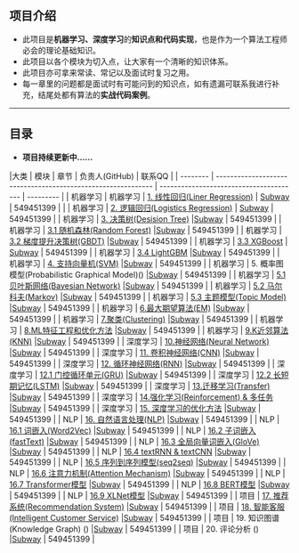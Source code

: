 ## 项目介绍

- 此项目是**机器学习、深度学习**的**知识点和代码实现**，也是作为一个算法工程师必会的理论基础知识。
- 此项目以各个模块为切入点，让大家有一个清晰的知识体系。
- 此项目亦可拿来常读、常记以及面试时复习之用。
- 每一章里的问题都是面试时有可能问到的知识点，如有遗漏可联系我进行补充，结尾处都有算法的**实战代码案例**。


------

## 目录

- **项目持续更新中......**

|大类 | 模块     | 章节                                                         | 负责人(GitHub)                          | 联系QQ    |
| -------- | ------------------------------------------------------------ | --------------------------------------- | --------- |
| 机器学习 | 机器学习 | [1. 线性回归(Liner Regression)]() | [Subway](https://github.com/subway-jack) | 549451399 |
|         | 机器学习 | [2. 逻辑回归(Logistics Regression)]() | [Subway](https://github.com/subway-jack) | 549451399 |
| 机器学习 | [3. 决策树(Desision Tree)]() |[Subway](https://github.com/subway-jack) | 549451399 |
| 机器学习 | [3.1 随机森林(Random Forest)]() |[Subway](https://github.com/subway-jack) | 549451399 |
| 机器学习 | [3.2 梯度提升决策树(GBDT)]() |[Subway](https://github.com/subway-jack) | 549451399 |
| 机器学习 | [3.3 XGBoost]() | [Subway](https://github.com/subway-jack) | 549451399 |
| 机器学习 | [3.4 LightGBM]() |[Subway](https://github.com/subway-jack) | 549451399 |
| 机器学习 | [4. 支持向量机(SVM)]() |[Subway](https://github.com/subway-jack) | 549451399 |
| 机器学习 | 5. 概率图模型(Probabilistic Graphical Model)() |[Subway](https://github.com/subway-jack) | 549451399 |
| 机器学习 | [5.1 贝叶斯网络(Bayesian Network)]() |[Subway](https://github.com/subway-jack) | 549451399 |
| 机器学习 | [5.2 马尔科夫(Markov)]() |[Subway](https://github.com/subway-jack) | 549451399 |
| 机器学习 | [5.3 主题模型(Topic Model)]() |[Subway](https://github.com/subway-jack) | 549451399 |
| 机器学习 | [6.最大期望算法(EM)]() |[Subway](https://github.com/subway-jack) | 549451399 |
| 机器学习 | [7.聚类(Clustering)]() |[Subway](https://github.com/subway-jack) | 549451399 |
| 机器学习 | [8.ML特征工程和优化方法]() |[Subway](https://github.com/subway-jack) | 549451399 |
| 机器学习 | [9.K近邻算法(KNN)]() |[Subway](https://github.com/subway-jack) | 549451399 |
| 深度学习 | [10.神经网络(Neural Network)]() |[Subway](https://github.com/subway-jack) | 549451399 |
| 深度学习 | [11. 卷积神经网络(CNN)]() |[Subway](https://github.com/subway-jack) | 549451399 |
| 深度学习 | [12. 循环神经网络(RNN)]() |[Subway](https://github.com/subway-jack) | 549451399 |
| 深度学习 | [12.1 门控循环单元(GRU)]() |[Subway](https://github.com/subway-jack) | 549451399 |
| 深度学习 | [12.2 长短期记忆(LSTM)]() |[Subway](https://github.com/subway-jack) | 549451399 |
| 深度学习 | [13.迁移学习(Transfer)]() |[Subway](https://github.com/subway-jack) | 549451399 |
| 深度学习 | [14.强化学习(Reinforcement) & 多任务]() |[Subway](https://github.com/subway-jack) | 549451399 |
| 深度学习 | [15. 深度学习的优化方法]() |[Subway](https://github.com/subway-jack) | 549451399 |
| NLP      | [16. 自然语言处理(NLP)]() |[Subway](https://github.com/subway-jack) | 549451399 |
| NLP      | [16.1 词嵌入(Word2Vec)]() |[Subway](https://github.com/subway-jack) | 549451399 |
| NLP      | [16.2 子词嵌入(fastText)]() |[Subway](https://github.com/subway-jack) | 549451399 |
| NLP      | [16.3 全局向量词嵌入(GloVe)]() |[Subway](https://github.com/subway-jack) | 549451399 |
| NLP      | [16.4 textRNN & textCNN]() |[Subway](https://github.com/subway-jack) | 549451399 |
| NLP      | [16.5 序列到序列模型(seq2seq)]() |[Subway](https://github.com/subway-jack) | 549451399 |
| NLP      | [16.6 注意力机制(Attention Mechanism)]() |[Subway](https://github.com/subway-jack) | 549451399 |
| NLP      | [16.7 Transformer模型]() |[Subway](https://github.com/subway-jack) | 549451399 |
| NLP      | [16.8 BERT模型]() |[Subway](https://github.com/subway-jack) | 549451399 |
| NLP      | [16.9 XLNet模型]() |[Subway](https://github.com/subway-jack) | 549451399 |
| 项目     | [17. 推荐系统(Recommendation System)]() |[Subway](https://github.com/subway-jack) | 549451399 |
| 项目     | [18. 智能客服(Intelligent Customer Service)]() |[Subway](https://github.com/subway-jack) | 549451399 |
| 项目     | 19. 知识图谱(Knowledge Graph) () |[Subway](https://github.com/subway-jack) | 549451399 |
| 项目     | 20. 评论分析 () |[Subway](https://github.com/subway-jack) | 549451399 |


